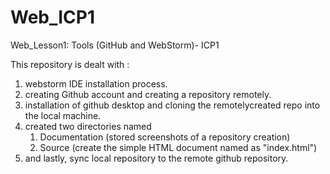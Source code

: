 # Web_ICP1
Web_Lesson1: Tools (GitHub and WebStorm)- ICP1

This repository is dealt with :
1. webstorm IDE installation process.
2. creating Github account and creating a repository remotely.
3. installation of github desktop and cloning the remotelycreated repo into the local machine.
4. created two directories named
	1) Documentation (stored screenshots of a repository creation)
	2) Source (create the simple HTML document named as "index.html")
5. and lastly, sync local repository to the remote github repository.

